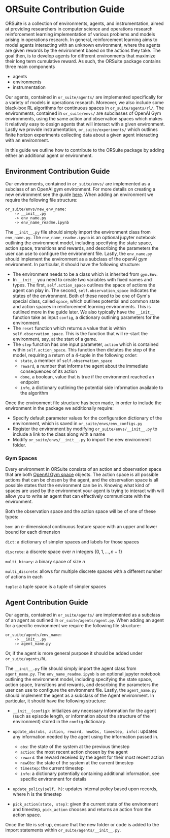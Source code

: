 # ORSuite Contribution Guide

ORSuite is a collection of environments, agents, and instrumentation, aimed at providing researchers in computer science and operations research reinforcement learning implementation of various problems and models arising in operations research.  In general, reinforcement learning aims to model agents interacting with an unknown environment, where the agents are given rewards by the environment based on the actions they take.  The goal then, is to develop agents for different environments that maximize their long term cumulative reward.  As such, the ORSuite package contains three main components
- agents
- environments
- instrumentation

Our agents, contained in `or_suite/agents/` are implemented specifically for a variety of models in operations research.  Moreover, we also include some black-box RL algorithms for continuous spaces in `or_suite/agents/rl/`.  The environments, contained in `or_suite/envs/` are subclasses of OpenAI Gym environments, using the same action and observation spaces which makes it relatively easy to design agents that will interact with a given environment.  Lastly we provide instrumentation, `or_suite/experiments/` which outlines finite horizon experiments collecting data about a given agent interacting with an environment.

In this guide we outline how to contribute to the ORSuite package by adding either an additional agent or environment.

## Environment Contribution Guide

Our environments, contained in `or_suite/envs/` are implemented as a subclass of an OpenAI gym environment.  For more details on creating a new environment see the guide [here](https://stable-baselines.readthedocs.io/en/master/guide/custom_env.html).  When adding an environment we require the following file structure:

```
or_suite/envs/new_env_name:
    -> __init__.py
    -> env_name.py
    -> env_name_readme.ipynb
```

The `__init__.py` file should simply import the environment class from `env_name.py`.  The `env_name_readme.ipynb` is an optional jupyter notebook outlining the environment model, including specifying the state space, action space, transitions and rewards, and describing the parameters the user can use to configure the environment file.  Lastly, the `env_name.py` should implement the environment as a subclass of the openAI gym environment.  In particular, it should have the following structure:

- The environment needs to be a class which is inherited from `gym.Env`.
- In `__init__` you need to create two variables with fixed names and types.  The first, `self.action_space` outlines the space of actions the agent can play in.  The second, `self.observation_space` indicates the states of the environment.  Both of these need to be one of Gym's special class, called `space`, which outlines potential and common state and action spaces in reinforcement learning environments.  This is outlined more in the guide later.  We also typically have the `__init__` function take as input `config`, a dictionary outlining parameters for the environment.
- The `reset` function which returns a value that is within `self.observation_space`. This is the function that will re-start the environment, say, at the start of a game.
- The `step` function has one input parameter, `action` which is contained within `self.action_space`.  This function then dictates the step of the model, requiring a return of a 4-tuple in the following order:
    - `state`, a member of `self.observation_space`
    - `reward`, a number that informs the agent about the immediate consequences of its action
    - `done`, a boolean, value that is true if the environment reached an endpoint
    - `info`, a dictionary outlining the potential side information available to the algorithm

Once the environment file structure has been made, in order to include the environment in the package we additionally require:
- Specify default parameter values for the configuration dictionary of the environment, which is saved in `or_suite/envs/env_configs.py`
- Register the environment by modifying `or_suite/envs/__init__.py` to include a link to the class along with a name
- Modify `or_suite/envs/__init__.py` to import the new environment folder.

### Gym Spaces

Every environment in ORSuite consists of an action and observation space that are both [OpenAI Gym space](https://github.com/openai/gym/tree/master/gym/spaces) objects. The action space is all possible actions that can be chosen by the agent, and the observation space is all possible states that the environment can be in. Knowing what kind of spaces are used by the environment your agent is trying to interact with will allow you to write an agent that can effectively communicate with the environment.

Both the observation space and the action space will be of one of these types:

`box`: an $n$-dimensional continuous feature space with an upper and lower bound for each dimension

`dict`: a dictionary of simpler spaces and labels for those spaces

`discrete`: a discrete space over $n$ integers $\{ 0, 1, ..., n-1 \}$

`multi_binary`: a binary space of size $n$

`multi_discrete`: allows for multiple discrete spaces with a different number of actions in each

`tuple`: a tuple space is a tuple of simpler spaces

## Agent Contribution Guide

Our agents, contained in `or_suite/agents/` are implemented as a subclass of an agent as outlined in `or_suite/agents/agent.py`.  When adding an agent for a specific environment we require the following file structure:

```
or_suite/agents/env_name:
    -> __init__.py
    -> agent_name.py
```

Or, if the agent is more general purpose it should be added under `or_suite/agents/RL`.

The `__init__.py` file should simply import the agent class from `agent_name.py`.  The `env_name_readme.ipynb` is an optional jupyter notebook outlining the environment model, including specifying the state space, action space, transitions and rewards, and describing the parameters the user can use to configure the environment file.  Lastly, the `agent_name.py` should implement the agent as a subclass of the Agent environment.  In particular, it should have the following structure:

- `__init__(config)`: initializes any necessary information for the agent (such as episode length, or information about the structure of the environment) stored in the `config` dictionary.

- `update_obs(obs, action, reward, newObs, timestep, info)`: updates any information needed by the agent using the information passed in.
    * `obs`: the state of the system at the previous timestep
    * `action`: the most recent action chosen by the agent
    * `reward`: the reward received by the agent for their most recent action
    * `newObs`: the state of the system at the current timestep
    * `timestep`: the current timestep
    * `info`: a dictionary potentially containing additional information, see specific environment for details
    

- `update_policy(self, h)`: updates internal policy based upon records, where h is the timestep

- `pick_action(state, step)`: given the current state of the environment and timestep, `pick_action` chooses and returns an action from the action space.

Once the file is set-up, ensure that the new folder or code is added to the import statements within `or_suite/agents/__init__.py`.